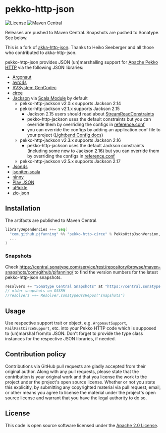 # pekko-http-json #

[![License](http://img.shields.io/:license-apache-blue.svg)](http://www.apache.org/licenses/LICENSE-2.0.html)
[![Maven Central](https://img.shields.io/maven-central/v/com.github.pjfanning/pekko-http-circe_2.13)](https://search.maven.org/artifact/com.github.pjfanning/pekko-http-circe_2.13)
<!---
[![Scala Steward badge](https://img.shields.io/badge/Scala_Steward-helping-blue.svg?style=flat&logo=data:image/png;base64,iVBORw0KGgoAAAANSUhEUgAAAA4AAAAQCAMAAAARSr4IAAAAVFBMVEUAAACHjojlOy5NWlrKzcYRKjGFjIbp293YycuLa3pYY2LSqql4f3pCUFTgSjNodYRmcXUsPD/NTTbjRS+2jomhgnzNc223cGvZS0HaSD0XLjbaSjElhIr+AAAAAXRSTlMAQObYZgAAAHlJREFUCNdNyosOwyAIhWHAQS1Vt7a77/3fcxxdmv0xwmckutAR1nkm4ggbyEcg/wWmlGLDAA3oL50xi6fk5ffZ3E2E3QfZDCcCN2YtbEWZt+Drc6u6rlqv7Uk0LdKqqr5rk2UCRXOk0vmQKGfc94nOJyQjouF9H/wCc9gECEYfONoAAAAASUVORK5CYII=)](https://scala-steward.org)
-->

Releases are pushed to Maven Central. Snapshots are pushed to Sonatype. See below.

This is a fork of [akka-http-json](https://github.com/hseeberger/akka-http-json). Thanks to Heiko Seeberger and all those who contributed to akka-http-json.

pekko-http-json provides JSON (un)marshalling support for [Apache Pekko HTTP](https://github.com/apache/incubator-pekko-http) via the following JSON libraries:
- [Argonaut](https://github.com/argonaut-io/argonaut)
- [avro4s](https://github.com/sksamuel/avro4s)
- [AVSystem GenCodec](https://github.com/AVSystem/scala-commons/blob/master/docs/GenCodec.md)
- [circe](https://circe.github.io/circe/)
- [Jackson](https://github.com/FasterXML/jackson) via [Scala Module](https://github.com/FasterXML/jackson-module-scala) by default
  - pekko-http-jackson v2.0.x supports Jackson 2.14
  - pekko-http-jackson v2.1.x supports Jackson 2.15
    - Jackson 2.15 users should read about [StreamReadConstraints](https://javadoc.io/static/com.fasterxml.jackson.core/jackson-core/2.15.2/com/fasterxml/jackson/core/StreamReadConstraints.html)
    - pekko-http-jackson uses the default constraints but you can override them by overriding the configs in [reference.conf](https://github.com/pjfanning/pekko-http-json/blob/main/pekko-http-jackson/src/main/resources/reference.conf)
    - you can override the configs by adding an application.conf file to your project ([Lightbend Config docs](https://github.com/lightbend/config))
  - pekko-http-jackson v2.3.x supports Jackson 2.16
    - pekko-http-jackson uses the default Jackson constraints (including some new to Jackson 2.16) but you can override them by overriding the configs in [reference.conf](https://github.com/pjfanning/pekko-http-json/blob/main/pekko-http-jackson/src/main/resources/reference.conf)
  - pekko-http-jackson v2.5.x supports Jackson 2.17
- [Json4s](https://github.com/json4s/json4s)
- [jsoniter-scala](https://github.com/plokhotnyuk/jsoniter-scala)
- [ninny](https://nrktkt.github.io/ninny-json/USERGUIDE)
- [Play JSON](https://www.playframework.com/documentation/2.6.x/ScalaJson)
- [uPickle](https://github.com/lihaoyi/upickle-pprint)
- [zio-json](https://github.com/zio/zio-json)

## Installation

The artifacts are published to Maven Central.

``` scala
libraryDependencies ++= Seq(
  "com.github.pjfanning" %% "pekko-http-circe" % PekkoHttpJsonVersion,
  ...
)
```

### Snapshots

Check https://central.sonatype.com/service/rest/repository/browse/maven-snapshots/com/github/pjfanning/ to find the version numbers for the latest pekko-http-json snapshots.

``` scala
resolvers += "Sonatype Central Snapshots" at "https://central.sonatype.com/repository/maven-snapshots/"
// older snapshots on OSSRH
//resolvers ++= Resolver.sonatypeOssRepos("snapshots")
```

## Usage

Use respective support trait or object, e.g. `ArgonautSupport`, `FailFastCirceSupport`, etc. into your Pekko HTTP code which is supposed to (un)marshal from/to JSON. Don't forget to provide the type class instances for the respective JSON libraries, if needed.

## Contribution policy ##

Contributions via GitHub pull requests are gladly accepted from their original author. Along with any pull requests, please state that the contribution is your original work and that you license the work to the project under the project's open source license. Whether or not you state this explicitly, by submitting any copyrighted material via pull request, email, or other means you agree to license the material under the project's open source license and warrant that you have the legal authority to do so.

## License ##

This code is open source software licensed under the [Apache 2.0 License](http://www.apache.org/licenses/LICENSE-2.0.html).
